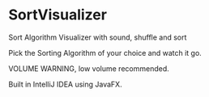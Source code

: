 # SortVisualizer
Sort Algorithm Visualizer with sound, shuffle and sort

Pick the Sorting Algorithm of your choice and watch it go.

VOLUME WARNING, low volume recommended.

Built in IntelliJ IDEA using JavaFX.
